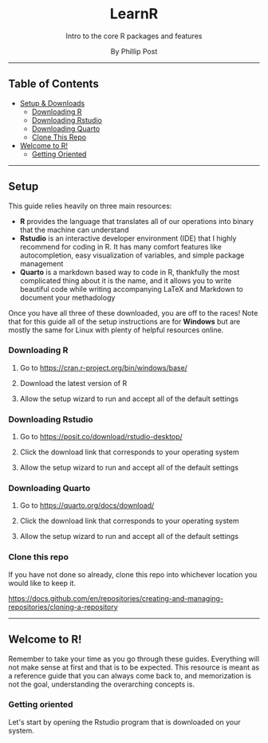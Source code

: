 <h1 align="center"> LearnR </h1>

<p align="center"> Intro to the core R packages and features </p>
<p align="center"> By Phillip Post </p>

---

## Table of Contents

* [Setup & Downloads](#setup)
  * [Downloading R](#downloading-r)
  * [Downloading Rstudio](#downloading-rstudio)
  * [Downloading Quarto](#downloading-quarto)
  * [Clone This Repo](#downloading-quarto)
* [Welcome to R!](#clone-this-repo)
  * [Getting Oriented](#getting-oriented)

---

## Setup

This guide relies heavily on three main resources:
* **R** provides the language that translates all of our operations into binary that the machine can understand
* **Rstudio** is an interactive developer environment (IDE) that I highly recommend for coding in R. It has many comfort features like autocompletion, easy visualization of variables, and simple package management
* **Quarto** is a markdown based way to code in R, thankfully the most complicated thing about it is the name, and it allows you to write beautiful code while writing accompanying LaTeX and Markdown to document your methadology

Once you have all three of these downloaded, you are off to the races! Note that for this guide all of the setup instructions are for **Windows** but are mostly the same for Linux with plenty of helpful resources online.

### Downloading R

1. Go to https://cran.r-project.org/bin/windows/base/

2. Download the latest version of R

3. Allow the setup wizard to run and accept all of the default settings

### Downloading Rstudio

1. Go to https://posit.co/download/rstudio-desktop/

2. Click the download link that corresponds to your operating system

3. Allow the setup wizard to run and accept all of the default settings

### Downloading Quarto

1. Go to https://quarto.org/docs/download/

2. Click the download link that corresponds to your operating system

3. Allow the setup wizard to run and accept all of the default settings

### Clone this repo

If you have not done so already, clone this repo into whichever location you would like to keep it.

https://docs.github.com/en/repositories/creating-and-managing-repositories/cloning-a-repository

---

## Welcome to R!

Remember to take your time as you go through these guides. Everything will not make sense at first and that is to be expected. This resource is meant as a reference guide that you can always come back to, and memorization is not the goal, understanding the overarching concepts is. 

### Getting oriented

Let's start by opening the Rstudio program that is downloaded on your system.
